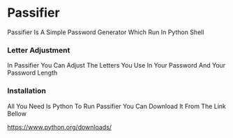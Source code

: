 # Passifier

Passifier Is A Simple Password Generator Which Run In Python Shell

### Letter Adjustment

In Passifier You Can Adjust The Letters You Use In Your Password And Your Password Length

### Installation

All You Need Is Python To Run Passifier You Can Download It From The Link Bellow

https://www.python.org/downloads/
